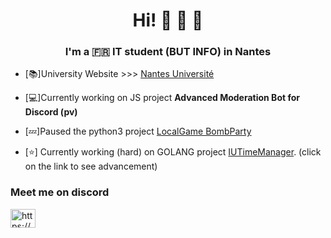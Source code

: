 <h1 align="center">Hi! 👋 🥰 🥹</h1>
<h3 align="center">I'm a 🇫🇷 IT student (BUT INFO) in Nantes</h3>

- [📚]University Website >>> [Nantes Université](https://www.univ-nantes.fr)

- [💻]Currently working on JS project **Advanced Moderation Bot for Discord (pv)**

- [💤]Paused the python3 project [LocalGame BombParty](https://github.com/NoursInDev/Bomb-Party-LocalGame)

- [⭐] Currently working (hard) on GOLANG project [IUTimeManager](https://github.com/NoursInDev/iutimemanager). (click on the link to see advancement) 

<h3 align="left">Meet me on discord</h3>
<a href="https://discord.gg/https://discord.gg/3KcSjEWNx6" target="blank"><img align="center" src="https://raw.githubusercontent.com/rahuldkjain/github-profile-readme-generator/master/src/images/icons/Social/discord.svg" alt="https://discord.gg/3KcSjEWNx6" height="30" width="40" /></a>
</p>
